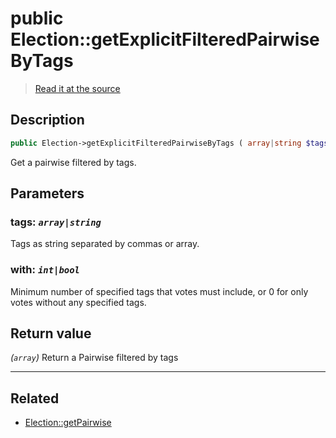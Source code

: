 # public Election::getExplicitFilteredPairwiseByTags

> [Read it at the source](https://github.com/julien-boudry/Condorcet/blob/master/src/ElectionProcess/ResultsProcess.php#L233)

## Description    

```php
public Election->getExplicitFilteredPairwiseByTags ( array|string $tags [, int|bool $with = 1] ): array
```

Get a pairwise filtered by tags.

## Parameters

### **tags:** *`array|string`*   
Tags as string separated by commas or array.    

### **with:** *`int|bool`*   
Minimum number of specified tags that votes must include, or 0 for only votes without any specified tags.    


## Return value   

*(`array`)* Return a Pairwise filtered by tags


---------------------------------------

## Related

* [Election::getPairwise](/Docs/api-reference/Election%20Class/Election--getPairwise.md)    
